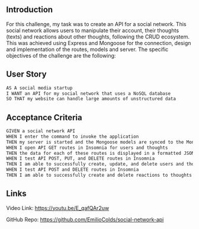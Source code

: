 ## Introduction
For this challenge, my task was to create an API for a social network. This social network allows users to manipulate their account, their thoughts (texts) and reactions about other thoughts, following the CRUD ecosystem. This was achieved using Express and Mongoose for the connection, design and implementation of the routes, models and server. The specific objectives of the challenge are the following: 

## User Story

```md
AS A social media startup
I WANT an API for my social network that uses a NoSQL database
SO THAT my website can handle large amounts of unstructured data
```

## Acceptance Criteria

```md
GIVEN a social network API
WHEN I enter the command to invoke the application
THEN my server is started and the Mongoose models are synced to the MongoDB database
WHEN I open API GET routes in Insomnia for users and thoughts
THEN the data for each of these routes is displayed in a formatted JSON
WHEN I test API POST, PUT, and DELETE routes in Insomnia
THEN I am able to successfully create, update, and delete users and thoughts in my database
WHEN I test API POST and DELETE routes in Insomnia
THEN I am able to successfully create and delete reactions to thoughts and add and remove friends to a user’s friend list
```

## Links

Video Link: https://youtu.be/E_qafQAr2uw

GitHub Repo: https://github.com/EmilioColds/social-network-api